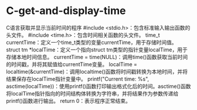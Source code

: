 # C-get-and-display-time
C语言获取并显示当前时间的程序
#include <stdio.h>：包含标准输入输出函数的头文件。
#include <time.h>：包含时间相关函数的头文件。
time_t currentTime：定义一个time_t类型的变量currentTime，用于存储时间值。
struct tm *localTime：定义一个指向struct tm类型的指针变量localTime，用于存储本地时间信息。
currentTime = time(NULL)：调用time()函数获取当前时间的时间戳，并将其赋值给currentTime变量。
localTime = localtime(&currentTime)：调用localtime()函数将时间戳转换为本地时间，并将结果保存在localTime指针变量中。
printf("Current time: %s", asctime(localTime))：使用printf()函数打印输出格式化后的时间。asctime()函数将localTime指针指向的时间结构体转换为字符串，并将结果作为参数传递给printf()函数进行输出。
return 0：表示程序正常结束。
